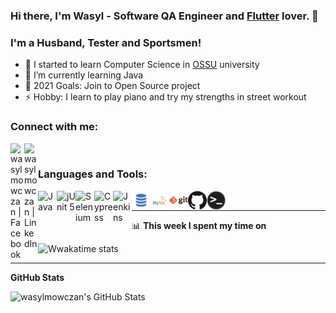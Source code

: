 ### Hi there, I'm Wasyl - Software QA Engineer and [Flutter](https://flutter.dev/) lover. 👋

### I'm a Husband, Tester and Sportsmen!

- 🔭 I started to learn Computer Science in [OSSU](https://github.com/ossu/computer-science) university
- 🌱 I’m currently learning Java 
- 🥅 2021 Goals: Join to Open Source project
- ⚡ Hobby: I learn to play piano and try my strengths in street workout

### Connect with me:

[<img align="left" alt="wasylmowczan | Facebook" width="22px" src="https://cdn.jsdelivr.net/npm/simple-icons@3.13.0/icons/facebook.svg" />](https://www.facebook.com/wasyl.mowczan/)
[<img align="left" alt="wasylmowczan | LinkedIn" width="22px" src="https://cdn.jsdelivr.net/npm/simple-icons@v3/icons/linkedin.svg" />](https://www.linkedin.com/in/wasyl-mowczan/)
<br />
### Languages and Tools:

<img align="left" alt="Java" width="30px" src="https://cdn.jsdelivr.net/npm/simple-icons@v3/icons/java.svg" />
<img align="left" alt="jUnit 5" width="30px" src="https://junit.org/junit5/assets/img/junit5-logo.png" />
<img align="left" alt="Selenium" width="30px" src="https://selenium.dev/images/selenium_logo_square_green.png" />
<img align="left" alt="Cypress" width="30x" src="https://cloud.githubusercontent.com/assets/1268976/20607953/d7ae489c-b24a-11e6-9cc4-91c6c74c5e88.png" />
<img align="left" alt="Jenkins" width="30px" src="https://jenkins.io/sites/default/files/jenkins_logo.png" />
<img align="left" alt="SQL" width="30px" src="https://raw.githubusercontent.com/github/explore/80688e429a7d4ef2fca1e82350fe8e3517d3494d/topics/sql/sql.png" />
<img align="left" alt="MySQL" width="30px" src="https://raw.githubusercontent.com/github/explore/80688e429a7d4ef2fca1e82350fe8e3517d3494d/topics/mysql/mysql.png" />
<img align="left" alt="Git" width="30px" src="https://raw.githubusercontent.com/github/explore/80688e429a7d4ef2fca1e82350fe8e3517d3494d/topics/git/git.png" />
<img align="left" alt="GitHub" width="30px" src="https://raw.githubusercontent.com/github/explore/78df643247d429f6cc873026c0622819ad797942/topics/github/github.png" />
<img align="left" alt="Terminal" width="30px" src="https://raw.githubusercontent.com/github/explore/80688e429a7d4ef2fca1e82350fe8e3517d3494d/topics/terminal/terminal.png" />
<br />

---

📊 **This week I spent my time on**

![Wwakatime stats](https://github-readme-stats-taupe-two.vercel.app/api/wakatime?username=wasylmowczan&hide_title=true&hide_border=true&langs_count=5)

---

 **GitHub Stats**

<img align="left" alt="wasylmowczan's GitHub Stats" src="https://github-readme-stats.codestackr.vercel.app/api?username=wasylmowczan&show_icons=true&hide_border=true" />


